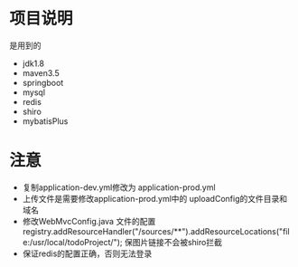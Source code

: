# 项目说明

是用到的

- jdk1.8
- maven3.5
- springboot
- mysql
- redis
- shiro
- mybatisPlus

# 注意
- 复制application-dev.yml修改为 application-prod.yml  
- 上传文件是需要修改application-prod.yml中的 uploadConfig的文件目录和域名
- 修改WebMvcConfig.java 文件的配置 registry.addResourceHandler("/sources/**").addResourceLocations("file:/usr/local/todoProject/");
保图片链接不会被shiro拦截
- 保证redis的配置正确，否则无法登录
